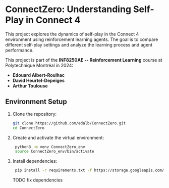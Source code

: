 # ConnectZero: Understanding Self-Play in Connect 4

This project explores the dynamics of self-play in the Connect 4 environment using reinforcement learning agents. The goal is to compare different self-play settings and analyze the learning process and agent performance.

This project is part of the **INF8250AE -- Reinforcement Learning** course at Polytechnique Montréal in 2024:

- **Edouard Albert-Roulhac**
- **David Heurtel-Depeiges**
- **Arthur Toulouse**

## Environment Setup

1. Clone the repository:

   ```bash
   git clone https://github.com/edalb/ConnectZero.git
   cd ConnectZero
   ```

2. Create and activate the virtual environment:

   ```bash
    python3 -m venv ConnectZero_env
    source ConnectZero_env/bin/activate
   ```

3. Install dependencies:

   ```bash
    pip install -r requirements.txt -f https://storage.googleapis.com/jax-releases/jax_cuda_releases.html
   ```
   TODO fix dependencies
